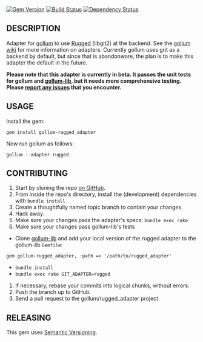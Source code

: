 [![Gem Version](https://badge.fury.io/rb/gollum-rugged_adapter.svg)](http://badge.fury.io/rb/gollum-rugged_adapter)
[![Build Status](https://travis-ci.org/gollum/rugged_adapter.svg?branch=master)](https://travis-ci.org/gollum/rugged_adapter)
[![Dependency Status](https://gemnasium.com/gollum/rugged_adapter.svg)](https://gemnasium.com/gollum/rugged_adapter)

## DESCRIPTION

Adapter for [gollum](https://github.com/gollum/gollum) to use [Rugged](https://github.com/libgit2/rugged) (libgit2) at the backend. See the [gollum wiki](https://github.com/gollum/gollum/wiki/Git-adapters) for more information on adapters. Currently gollum uses grit as a backend by default, but since that is abandonware, the plan is to make this adapter the default in the future.

**Please note that this adapter is currently in beta. It passes the unit tests for gollum and [gollum-lib](https://github.com/gollum/gollum-lib), but it needs more comprehensive testing. Please [report any issues](https://github.com/gollum/rugged_adapter/issues) that you encounter.**

## USAGE

Install the gem:

`gem install gollum-rugged_adapter`

Now run gollum as follows:

`gollum --adapter rugged`

## CONTRIBUTING

1. Start by cloning the repo [on GitHub](http://github.com/gollum/rugged_adapter).
2. From inside the repo's directory, install the (development) dependencies with `bundle install`
3. Create a thoughtfully named topic branch to contain your changes.
4. Hack away.
5. Make sure your changes pass the adapter's specs: `bundle exec rake`
6. Make sure your changes pass gollum-lib's tests
  * Clone [gollum-lib](https://github.com/gollum/gollum-lib) and add your local version of the rugged adapter to the gollum-lib `Gemfile`:
  
  `gem gollum-rugged_adapter, :path => '/path/to/rugged_adapter'`
  * `bundle install`
  * `bundle exec rake GIT_ADAPTER=rugged`
1. If necessary, rebase your commits into logical chunks, without errors.
1. Push the branch up to GitHub.
1. Send a pull request to the gollum/rugged_adapter project.

## RELEASING

This gem uses [Semantic Versioning](http://semver.org/).
